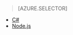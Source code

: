 > [AZURE.SELECTOR]
- [C#](../articles/iot-hub/iot-hub-device-management-device-twin.md)
- [Node.js](../articles/iot-hub/iot-hub-device-management-device-twin-node.md)
